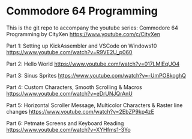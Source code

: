 # Commodore 64 Programming
This is the git repo to accompany the youtube series: Commodore 64 Programming by CityXen https://www.youtube.com/c/CityXen

Part 1: Setting up KickAssembler and VSCode on Windows10 https://www.youtube.com/watch?v=R9VE2U_p060

Part 2: Hello World https://www.youtube.com/watch?v=017LMlEqUO4

Part 3: Sinus Sprites https://www.youtube.com/watch?v=-UmPO8koghQ

Part 4: Custom Characters, Smooth Scrolling & Macros https://www.youtube.com/watch?v=eDrUNJQrAnU

Part 5: Horizontal Scroller Message, Multicolor Characters & Raster line changes https://www.youtube.com/watch?v=2EbZP9kp4zE

Part 6: Petmate Screens and Keyboard Reading https://www.youtube.com/watch?v=XYHfms1-3Yo
